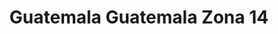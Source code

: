 ---
title: Guatemala Guatemala Zona 14
url: /guatemala-guatemala-zona-14/
latitude: 14.583
longitude: -90.499
---